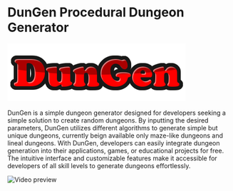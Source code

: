 # DunGen Procedural Dungeon Generator

![DunGen_Logo](https://github.com/lrluque/DunGen-Procedural-Dungeon-Generator/blob/master/Assets/Images/DunGen_Logo.png)

DunGen is a simple dungeon generator designed for developers seeking a simple solution to create random dungeons. By inputting the desired parameters, 
DunGen utilizes different algorithms to generate simple but unique dungeons, currently beign available only maze-like dungeons and lineal dungeons. With DunGen, developers can easily integrate dungeon generation into their applications, games, 
or educational projects for free. The intuitive interface and customizable features make it accessible for developers of all skill levels to generate dungeons effortlessly.

![Video preview](https://youtu.be/nTQUwghvy5Q)


